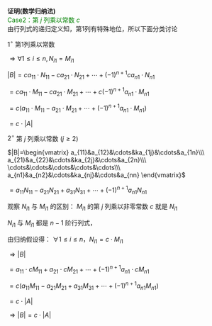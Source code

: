 **证明(数学归纳法)**  
<font color=green>Case2：第 $j$ 列乘以常数 $c$ </font>  
由行列式的递归定义知，第1列有特殊地位，所以下面分类讨论  
  
 $1^\circ$  第1列乘以常数  
  
 $\Rightarrow\forall 1\leq i\leq n, N_{i1}=M_{i1}$  
  
 $|B|=ca_{11}\cdot N_{11}-ca_{21}\cdot N_{21}+\cdots+(-1)^{n+1}ca_{n1}\cdot N_{n1}$  
  
 $=ca_{11}\cdot M_{11}-ca_{21}\cdot M_{21}+\cdots+c(-1)^{n+1}a_{n1}\cdot M_{n1}$  
  
 $=c(a_{11}\cdot M_{11}-a_{21}\cdot M_{21}+\cdots+(-1)^{n+1}a_{n1}\cdot M_{n1})$  
  
 $=c\cdot |A|$  
  
 $2^\circ$  第 $j$ 列乘以常数 $(j\geq2)$  
  
 $|B|=\begin{vmatrix}  
a_{11}&a_{12}&\cdots&ka_{1j}&\cdots&a_{1n}\\\  
a_{21}&a_{22}&\cdots&ka_{2j}&\cdots&a_{2n}\\\  
\cdots&\cdots&\cdots&\cdots&\cdots\\\  
a_{n1}&a_{n2}&\cdots&ka_{nj}&\cdots&a_{nn}  
\end{vmatrix}$  
  
 $=a_{11}N_{11}-a_{21}N_{21}+a_{31}N_{31}+\cdots+(-1)^{n+1}a_{n1}N_{n1}$  
  
  
  
观察 $N_{i1}$ 与 $M_{i1}$ 的区别： $M_{i1}$ 的第 $j$ 列乘以非零常数 $c$ 就是 $N_{i1}$  
  
 $N_{i1}$ 与 $M_{i1}$ 都是 $n-1$ 阶行列式，  
  
由归纳假设得： $\forall 1\leq i\leq n，N_{i1}=c\cdot M_{i1}$  
  
 $\Rightarrow |B|$  
  
 $=a_{11}\cdot cM_{11}+a_{21}\cdot cM_{21}+\cdots+(-1)^{n+1}a_{n1}\cdot cM_{n1}$  
  
 $=c(a_{11}M_{11}-a_{21}M_{21}+a_{31}M_{31}+\cdots+(-1)^{n+1}a_{n1}M_{n1})$  
  
 $=c\cdot|A|$  
  
 $\Rightarrow |B|=c\cdot|A|$  
  
  
  
